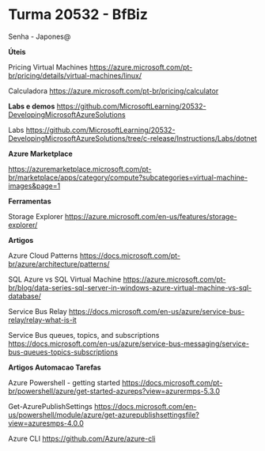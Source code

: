 # Turma 20532 - BfBiz

Senha - Japones@

**Úteis**

Pricing Virtual Machines
https://azure.microsoft.com/pt-br/pricing/details/virtual-machines/linux/

Calculadora
https://azure.microsoft.com/pt-br/pricing/calculator

**Labs e demos**
https://github.com/MicrosoftLearning/20532-DevelopingMicrosoftAzureSolutions

Labs
https://github.com/MicrosoftLearning/20532-DevelopingMicrosoftAzureSolutions/tree/c-release/Instructions/Labs/dotnet


**Azure Marketplace**

https://azuremarketplace.microsoft.com/pt-br/marketplace/apps/category/compute?subcategories=virtual-machine-images&page=1

**Ferramentas**

Storage Explorer
https://azure.microsoft.com/en-us/features/storage-explorer/

**Artigos**

Azure Cloud Patterns
https://docs.microsoft.com/pt-br/azure/architecture/patterns/

SQL Azure vs SQL Virtual Machine
https://azure.microsoft.com/pt-br/blog/data-series-sql-server-in-windows-azure-virtual-machine-vs-sql-database/

Service Bus Relay
https://docs.microsoft.com/en-us/azure/service-bus-relay/relay-what-is-it

Service Bus queues, topics, and subscriptions
https://docs.microsoft.com/en-us/azure/service-bus-messaging/service-bus-queues-topics-subscriptions

**Artigos Automacao Tarefas**

Azure Powershell - getting started
https://docs.microsoft.com/pt-br/powershell/azure/get-started-azureps?view=azurermps-5.3.0

Get-AzurePublishSettings
https://docs.microsoft.com/en-us/powershell/module/azure/get-azurepublishsettingsfile?view=azuresmps-4.0.0

Azure CLI
https://github.com/Azure/azure-cli
